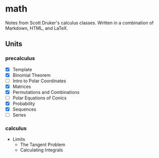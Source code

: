 # math

Notes from Scott Druker's calculus classes. Written in a combination of Markdown, HTML, and LaTeX.

## Units

### precalculus

- [x] Template
- [x] Binomial Theorem
- [ ] Intro to Polar Coordinates
- [x] Matrices
- [x] Permutations and Combinations
- [ ] Polar Equations of Conics
- [x] Probability
- [x] Sequences
- [ ] Series

### calculus

- Limits
  - The Tangent Problem
  - Calculating Integrals
